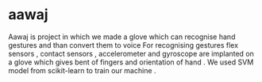 # aawaj
Aawaj is project in which we made a glove which can recognise hand gestures and than convert them to voice 
For recognising gestures flex sensors , contact sensors , accelerometer and gyroscope are implanted on a glove which gives bent of fingers and orientation of hand . We used SVM model from scikit-learn to train our machine .
